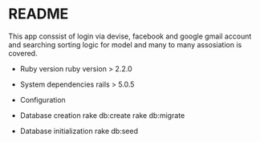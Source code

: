 # README

This app conssist of login via devise, facebook and google gmail account and searching sorting logic for model and many to many assosiation is covered.

* Ruby version
  ruby version > 2.2.0

* System dependencies
  rails > 5.0.5

* Configuration

* Database creation
  rake db:create
  rake db:migrate

* Database initialization
  rake db:seed